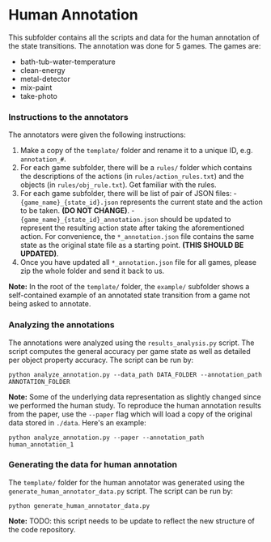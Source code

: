 # Human Annotation
This subfolder contains all the scripts and data for the human annotation of the state transitions. The annotation was done for 5 games. The games are:

  - bath-tub-water-temperature
  - clean-energy
  - metal-detector
  - mix-paint
  - take-photo

### Instructions to the annotators
The annotators were given the following instructions:

  1. Make a copy of the `template/` folder and rename it to a unique ID, e.g. `annotation_#`.
  2. For each game subfolder, there will be a `rules/` folder which contains the descriptions of the actions (in `rules/action_rules.txt`) and the objects (in `rules/obj_rule.txt`). Get familiar with the rules.
  3. For each game subfolder, there will be list of pair of JSON files:
    - `{game_name}_{state_id}.json` represents the current state and the action to be taken. **(DO NOT CHANGE)**.
    - `{game_name}_{state_id}_annotation.json` should be updated to represent the resulting action state after taking the aforementioned action. For convenience, the `*_annotation.json` file contains the same state as the original state file as a starting point. **(THIS SHOULD BE UPDATED)**.
  4. Once you have updated all `*_annotation.json` file for all games, please zip the whole folder and send it back to us.

**Note:** In the root of the `template/` folder, the `example/` subfolder shows a self-contained example of an annotated state transition from a game not being asked to annotate.


### Analyzing the annotations
The annotations were analyzed using the `results_analysis.py` script. The script computes the general accuracy per game state as well as detailed per object property accuracy. The script can be run by:

    python analyze_annotation.py --data_path DATA_FOLDER --annotation_path ANNOTATION_FOLDER

**Note:** Some of the underlying data representation as slightly changed since we performed the human study. To reproduce the human annotation results from the paper, use the `--paper` flag which will load a copy of the original data stored in `./data`. Here's an example:

    python analyze_annotation.py --paper --annotation_path human_annotation_1


### Generating the data for human annotation
The `template/` folder for the human annotator was generated using the `generate_human_annotator_data.py` script. The script can be run by:

    python generate_human_annotator_data.py

**Note:** TODO: this script needs to be update to reflect the new structure of the code repository.